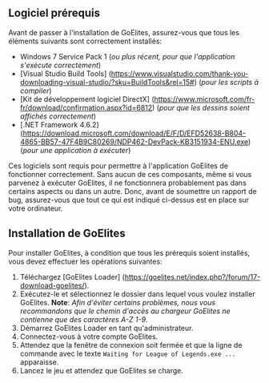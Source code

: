## Logiciel prérequis
Avant de passer à l'installation de GoElites, assurez-vous que tous les éléments suivants sont correctement installés:

- Windows 7 Service Pack 1 (*ou plus récent, pour que l'application s'exécute correctement*)
- [Visual Studio Build Tools] (https://www.visualstudio.com/thank-you-downloading-visual-studio/?sku=BuildTools&rel=15#) (*pour les scripts à compiler*)
- [Kit de développement logiciel DirectX] (https://www.microsoft.com/fr-fr/download/confirmation.aspx?id=6812) (*pour que les dessins soient affichés correctement*)
- [.NET Framework 4.6.2] (https://download.microsoft.com/download/E/F/D/EFD52638-B804-4865-BB57-47F4B9C80269/NDP462-DevPack-KB3151934-ENU.exe) (*pour une application à exécuter*)

Ces logiciels sont requis pour permettre à l'application GoElites de fonctionner correctement. Sans aucun de ces composants, même si vous parvenez à exécuter GoElites, il ne fonctionnera probablement pas dans certains aspects ou dans un autre. Donc, avant de soumettre un rapport de bug, assurez-vous que tout ce qui est indiqué ci-dessus est en place sur votre ordinateur.

## Installation de GoElites
Pour installer GoElites, à condition que tous les prérequis soient installés, vous devez effectuer les opérations suivantes:

1. Téléchargez [GoElites Loader] (https://goelites.net/index.php?/forum/17-download-goelites/).
2. Exécutez-le et sélectionnez le dossier dans lequel vous voulez installer GoElites.
**Note**: *Afin d'éviter certains problèmes, nous vous recommandons que le chemin d'accès au chargeur GoElites ne contienne que des caractères A-Z 1-9*.
3. Démarrez GoElites Loader en tant qu'administrateur.
4. Connectez-vous à votre compte GoElites.
5. Attendez que la fenêtre de connexion soit fermée et que la ligne de commande avec le texte `` Waiting for League of Legends.exe ... `` apparaisse.
6. Lancez le jeu et attendez que GoElites se charge.